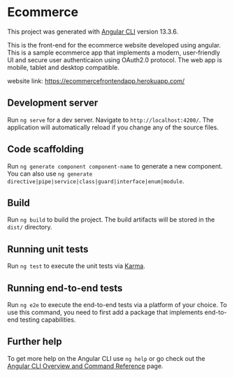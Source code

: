 # Ecommerce

This project was generated with [Angular CLI](https://github.com/angular/angular-cli) version 13.3.6.

This is the front-end for the ecommerce website developed using angular. This is a sample ecommerce app that implements a modern, user-friendly UI and secure user authenticaion using OAuth2.0 protocol. The web app is mobile, tablet and desktop compatible. 

website link: https://ecommercefrontendapp.herokuapp.com/

## Development server

Run `ng serve` for a dev server. Navigate to `http://localhost:4200/`. The application will automatically reload if you change any of the source files.

## Code scaffolding

Run `ng generate component component-name` to generate a new component. You can also use `ng generate directive|pipe|service|class|guard|interface|enum|module`.

## Build

Run `ng build` to build the project. The build artifacts will be stored in the `dist/` directory.

## Running unit tests

Run `ng test` to execute the unit tests via [Karma](https://karma-runner.github.io).

## Running end-to-end tests

Run `ng e2e` to execute the end-to-end tests via a platform of your choice. To use this command, you need to first add a package that implements end-to-end testing capabilities.

## Further help

To get more help on the Angular CLI use `ng help` or go check out the [Angular CLI Overview and Command Reference](https://angular.io/cli) page.
